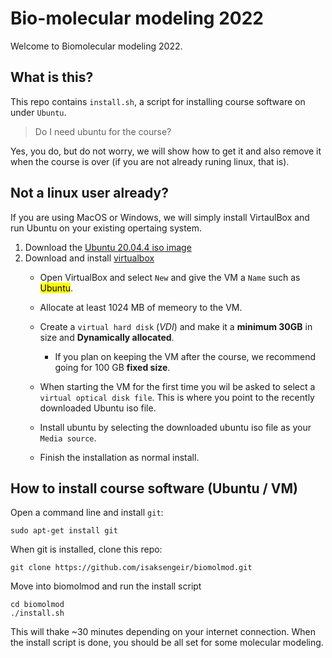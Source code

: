 # Bio-molecular modeling 2022
Welcome to Biomolecular modeling 2022.


## What is this?
This repo contains `install.sh`, a script for installing course
software on under `Ubuntu`.
> Do I need ubuntu for the course?

Yes, you do, but do not worry, we will show how to get it and also remove it when the course is over (if you are not already runing linux, that is).

## Not a linux user already?
If you are using MacOS or Windows, we will simply install VirtaulBox and run Ubuntu on your existing opertaing system.
1. Download the [Ubuntu 20.04.4 iso image](https://ubuntu.com/download/desktop)
2. Download and install [virtualbox](https://virtualbox.org)
	- Open VirtualBox and select `New` and give the VM a `Name` such as <mark>Ubuntu</mark>. 
	- Allocate at least 1024 MB of memeory to the VM.
	- Create a `virtual hard disk` (*VDI*) and make it a **minimum 30GB** in size and **Dynamically allocated**.
		- If you plan on keeping the VM after the course, we recommend going for 100 GB **fixed size**. 
	
	- When starting the VM for the first time you wil be asked to select a `virtual optical disk file`. This is where you point to the recently downloaded Ubuntu iso file.
	- Install ubuntu by selecting the downloaded ubuntu iso file as your `Media source`.
	- Finish the installation as normal install.

## How to install course software (Ubuntu / VM)
Open a command line and install `git`: 
```bash=1
sudo apt-get install git
```
When git is installed, clone this repo:
```bash=2
git clone https://github.com/isaksengeir/biomolmod.git
````
Move into biomolmod and run the install script
```bash=1
cd biomolmod
./install.sh
```
This will thake ~30 minutes depending on your internet connection. When the install script is done, you should be all set for some molecular modeling. 

	 

